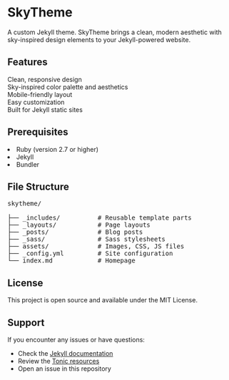 # SkyTheme
A custom Jekyll theme. SkyTheme brings a clean, modern aesthetic with sky-inspired design elements to your Jekyll-powered website.

## Features
Clean, responsive design<br>
Sky-inspired color palette and aesthetics<br>
Mobile-friendly layout<br>
Easy customization<br>
Built for Jekyll static sites<br>

## Prerequisites
<li>Ruby (version 2.7 or higher)</li>
<li>Jekyll</li>
<li>Bundler</li>

## File Structure
<pre>skytheme/<br>
├── _includes/          # Reusable template parts
├── _layouts/           # Page layouts
├── _posts/             # Blog posts
├── _sass/              # Sass stylesheets
├── assets/             # Images, CSS, JS files
├── _config.yml         # Site configuration
└── index.md            # Homepage
</pre>

## License
This project is open source and available under the MIT License.

## Support
If you encounter any issues or have questions:
<ul>
<li>Check the <a href="https://jekyllrb.com/docs/">Jekyll documentation</a></li>
<li>Review the <a href="https://github.com/hackclub/tonic">Tonic resources</a></li>
<li>Open an issue in this repository</li>
</ul>
